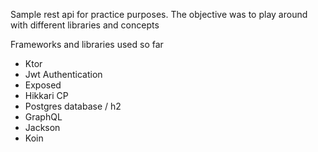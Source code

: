 Sample rest api for practice purposes. The objective was to play around with different libraries and concepts

Frameworks and libraries used so far
- Ktor 
- Jwt Authentication
- Exposed
- Hikkari CP
- Postgres database / h2
- GraphQL
- Jackson
- Koin
